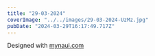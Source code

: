 ```yaml
---
title: "29-03-2024"
coverImage: "../../images/29-03-2024-UzMz.jpg"
pubDate: "2024-03-29T16:17:49.717Z"
---
```


Designed with [mynaui.com](http://mynaui.com)
